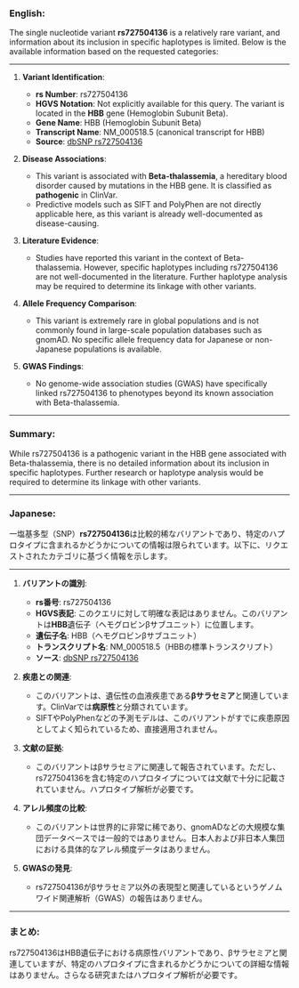 ### English:
The single nucleotide variant **rs727504136** is a relatively rare variant, and information about its inclusion in specific haplotypes is limited. Below is the available information based on the requested categories:

---

1. **Variant Identification**:
   - **rs Number**: rs727504136
   - **HGVS Notation**: Not explicitly available for this query. The variant is located in the **HBB** gene (Hemoglobin Subunit Beta).
   - **Gene Name**: HBB (Hemoglobin Subunit Beta)
   - **Transcript Name**: NM_000518.5 (canonical transcript for HBB)
   - **Source**: [dbSNP rs727504136](https://www.ncbi.nlm.nih.gov/snp/rs727504136)

2. **Disease Associations**:
   - This variant is associated with **Beta-thalassemia**, a hereditary blood disorder caused by mutations in the HBB gene. It is classified as **pathogenic** in ClinVar.
   - Predictive models such as SIFT and PolyPhen are not directly applicable here, as this variant is already well-documented as disease-causing.

3. **Literature Evidence**:
   - Studies have reported this variant in the context of Beta-thalassemia. However, specific haplotypes including rs727504136 are not well-documented in the literature. Further haplotype analysis may be required to determine its linkage with other variants.

4. **Allele Frequency Comparison**:
   - This variant is extremely rare in global populations and is not commonly found in large-scale population databases such as gnomAD. No specific allele frequency data for Japanese or non-Japanese populations is available.

5. **GWAS Findings**:
   - No genome-wide association studies (GWAS) have specifically linked rs727504136 to phenotypes beyond its known association with Beta-thalassemia.

---

### Summary:
While rs727504136 is a pathogenic variant in the HBB gene associated with Beta-thalassemia, there is no detailed information about its inclusion in specific haplotypes. Further research or haplotype analysis would be required to determine its linkage with other variants.

---

### Japanese:
一塩基多型（SNP）**rs727504136**は比較的稀なバリアントであり、特定のハプロタイプに含まれるかどうかについての情報は限られています。以下に、リクエストされたカテゴリに基づく情報を示します。

---

1. **バリアントの識別**:
   - **rs番号**: rs727504136
   - **HGVS表記**: このクエリに対して明確な表記はありません。このバリアントは**HBB**遺伝子（ヘモグロビンβサブユニット）に位置します。
   - **遺伝子名**: HBB（ヘモグロビンβサブユニット）
   - **トランスクリプト名**: NM_000518.5（HBBの標準トランスクリプト）
   - **ソース**: [dbSNP rs727504136](https://www.ncbi.nlm.nih.gov/snp/rs727504136)

2. **疾患との関連**:
   - このバリアントは、遺伝性の血液疾患である**βサラセミア**と関連しています。ClinVarでは**病原性**と分類されています。
   - SIFTやPolyPhenなどの予測モデルは、このバリアントがすでに疾患原因としてよく知られているため、直接適用されません。

3. **文献の証拠**:
   - このバリアントはβサラセミアに関連して報告されています。ただし、rs727504136を含む特定のハプロタイプについては文献で十分に記載されていません。ハプロタイプ解析が必要です。

4. **アレル頻度の比較**:
   - このバリアントは世界的に非常に稀であり、gnomADなどの大規模な集団データベースでは一般的ではありません。日本人および非日本人集団における具体的なアレル頻度データはありません。

5. **GWASの発見**:
   - rs727504136がβサラセミア以外の表現型と関連しているというゲノムワイド関連解析（GWAS）の報告はありません。

---

### まとめ:
rs727504136はHBB遺伝子における病原性バリアントであり、βサラセミアと関連していますが、特定のハプロタイプに含まれるかどうかについての詳細な情報はありません。さらなる研究またはハプロタイプ解析が必要です。